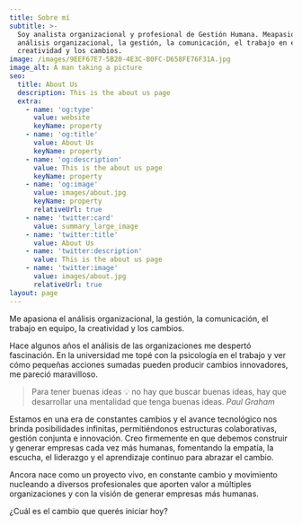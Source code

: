 ```yaml
---
title: Sobre mí
subtitle: >-
  Soy analista organizacional y profesional de Gestión Humana. Meapasiona el
  análisis organizacional, la gestión, la comunicación, el trabajo en equipo, la
  creatividad y los cambios.
image: /images/9EEF67E7-5B20-4E3C-B0FC-D658FE76F31A.jpg
image_alt: A man taking a picture
seo:
  title: About Us
  description: This is the about us page
  extra:
    - name: 'og:type'
      value: website
      keyName: property
    - name: 'og:title'
      value: About Us
      keyName: property
    - name: 'og:description'
      value: This is the about us page
      keyName: property
    - name: 'og:image'
      value: images/about.jpg
      keyName: property
      relativeUrl: true
    - name: 'twitter:card'
      value: summary_large_image
    - name: 'twitter:title'
      value: About Us
    - name: 'twitter:description'
      value: This is the about us page
    - name: 'twitter:image'
      value: images/about.jpg
      relativeUrl: true
layout: page
---
```

Me apasiona el análisis organizacional, la gestión, la comunicación, el trabajo en equipo, la creatividad y los cambios.

Hace algunos años el análisis de las organizaciones me despertó fascinación. En la universidad me topé con la psicología en el trabajo y ver cómo pequeñas acciones sumadas pueden producir cambios innovadores, me pareció maravilloso.

> Para tener buenas ideas 💡 no hay que buscar buenas ideas, hay que desarrollar una mentalidad que tenga buenas ideas. *Paul Graham*

Estamos en una era de constantes cambios y el avance tecnológico nos brinda posibilidades infinitas, permitiéndonos estructuras colaborativas, gestión conjunta e innovación.
Creo firmemente en que debemos construir y generar empresas cada vez más humanas, fomentando la empatía, la escucha, el liderazgo y el aprendizaje continuo para abrazar el cambio.

Ancora nace como un proyecto vivo, en constante cambio y movimiento nucleando a diversos profesionales que aporten valor a múltiples organizaciones y con la visión de generar empresas más humanas.

¿Cuál es el cambio que querés iniciar hoy?
